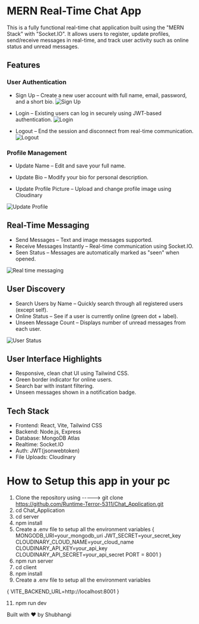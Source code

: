# MERN Real-Time Chat App

This is a fully functional real-time chat application built using the "MERN Stack" with "Socket.IO".
It allows users to register, update profiles, send/receive messages in real-time, and track user activity such as online status and unread messages.

## Features

### User Authentication
- Sign Up – Create a new user account with full name, email, password, and a short bio.
![Sign Up](https://github.com/user-attachments/assets/51c605ee-3e8d-4f57-8cdc-084f73860e11)
  
-  Login – Existing users can log in securely using JWT-based authentication.
![Login](https://github.com/user-attachments/assets/d3dd73f9-f53b-4b3a-9867-5b89be760f9b)

  
-  Logout – End the session and disconnect from real-time communication.
  ![Logout](https://github.com/user-attachments/assets/a1b9f508-8d78-4fdd-91a0-a92f33058d29)

### Profile Management

-  Update Name – Edit and save your full name.

-  Update Bio – Modify your bio for personal description.

-  Update Profile Picture – Upload and change profile image using Cloudinary

![Update Profile](https://github.com/user-attachments/assets/8ca5806a-57cc-4378-a98d-e25fe4dab355)

## Real-Time Messaging
-  Send Messages – Text and image messages supported.
-  Receive Messages Instantly – Real-time communication using Socket.IO.
-  Seen Status – Messages are automatically marked as "seen" when opened.

![Real time messaging](https://github.com/user-attachments/assets/70237624-29ad-4abc-8906-d40e2db23c7d)

## User Discovery
-  Search Users by Name – Quickly search through all registered users (except self).
-  Online Status – See if a user is currently online (green dot + label).
-  Unseen Message Count – Displays number of unread messages from each user.


![User Status](https://github.com/user-attachments/assets/13178ddc-b1b8-41b7-805a-583092f2d1bc)


## User Interface Highlights
-  Responsive, clean chat UI using Tailwind CSS.
-  Green border indicator for online users.
-  Search bar with instant filtering.
-  Unseen messages shown in a notification badge.

## Tech Stack

- Frontend: React, Vite, Tailwind CSS
- Backend: Node.js, Express
- Database: MongoDB Atlas
- Realtime: Socket.IO
- Auth: JWT(jsonwebtoken)
- File Uploads: Cloudinary



# How to Setup this app in your pc

1. Clone the repository using ----->  git clone https://github.com/Runtime-Terror-5311/Chat_Application.git
2. cd Chat_Application
3. cd server
4. npm install
5. Create a .env file to setup all the environment variables
   {
     MONGODB_URI=your_mongodb_uri
    JWT_SECRET=your_secret_key
    CLOUDINARY_CLOUD_NAME=your_cloud_name
    CLOUDINARY_API_KEY=your_api_key
    CLOUDINARY_API_SECRET=your_api_secret
   PORT = 8001
   }
7. npm run server
8. cd client
9. npm install
10. Create a .env file to setup all the environment variables

   {
     VITE_BACKEND_URL=http://localhost:8001
   }
   
11. npm run dev



Built with ❤️ by Shubhangi






